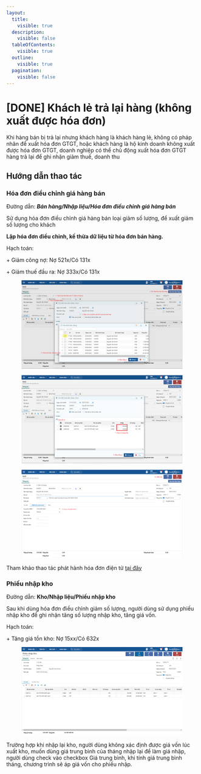 ```yaml
---
layout:
  title:
    visible: true
  description:
    visible: false
  tableOfContents:
    visible: true
  outline:
    visible: true
  pagination:
    visible: false
---
```


# \[DONE] Khách lẻ trả lại hàng (không xuất được hóa đơn)

Khi hàng bán bị trả lại nhưng khách hàng là khách hàng lẻ, không có pháp nhân để xuất hóa đơn GTGT, hoặc khách hàng là hộ kinh doanh không xuất được hóa đơn GTGT, doanh nghiệp có thể chủ động xuất hóa đơn GTGT hàng trả lại để ghi nhận giảm thuế, doanh thu

## Hướng dẫn thao tác

### Hóa đơn điều chỉnh giá hàng bán

Đường dẫn: _**Bán hàng/Nhập liệu/Hóa đơn điều chỉnh giá hàng bán**_

Sử dụng hóa đơn điều chỉnh giá hàng bán loại giảm số lượng, để xuất giảm số lượng cho khách

**Lập hóa đơn điều chỉnh, kế thừa dữ liệu từ hóa đơn bán hàng.**

Hạch toán:

\+ Giảm công nợ: Nợ 521x/Có 131x

\+ Giảm thuế đầu ra: Nợ 333x/Có 131x

<figure><img src="../../.gitbook/assets/Hóa đơn điều chuyển giá hàng bán.png" alt=""><figcaption></figcaption></figure>

<figure><img src="../../.gitbook/assets/Hóa đơn điều chỉnh giá hàng bán 1.png" alt=""><figcaption></figcaption></figure>

<figure><img src="../../.gitbook/assets/Hóa đơn điều chỉnh giá hàng bán 3.png" alt=""><figcaption></figcaption></figure>

Tham khảo thao tác phát hành hóa đơn điện tử [tại đây](../../hoa-don-dien-t/xac-thuc-hoa-don-dieu-chinh.md)

### Phiếu nhập kho

Đường dẫn: **Kho/Nhập liệu/Phiếu nhập kho**

Sau khi dùng hóa đơn điều chỉnh giảm số lượng, người dùng sử dụng phiếu nhập kho để ghi nhận tăng số lượng nhập kho, tăng giá vốn.

Hạch toán:

\+ Tăng giá tồn kho: Nợ 15xx/Có 632x

<figure><img src="../../.gitbook/assets/phiếu nhập kho.png" alt=""><figcaption></figcaption></figure>

Trường hợp khi nhập lại kho, người dùng không xác định được giá vốn lúc xuất kho, muốn dùng giá trung bình của tháng nhập lại để làm giá nhập, người dùng check vào checkbox Giá trung bình, khi tính giá trung bình tháng, chương trình sẽ áp giá vốn cho phiếu nhập.
